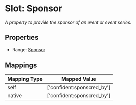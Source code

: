 # Slot: Sponsor
_A property to provide the sponsor of an event or event series._



<!-- no inheritance hierarchy -->


## Properties

 * Range: [Sponsor](Sponsor.md)



## Mappings

| Mapping Type | Mapped Value |
| ---  | ---  |
| self | ['confident:sponsored_by'] |
| native | ['confident:sponsored_by'] |






